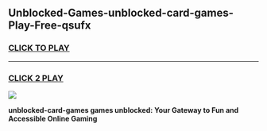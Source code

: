 
## Unblocked-Games-unblocked-card-games-Play-Free-qsufx
<h3>
<a href="https://premium76.site?title=unblocked-card-games&ref=20A">CLICK TO PLAY</a></h3>
<hr>

<h3>
<a href="https://premium76.site?title=unblocked-card-games&ref=20A">CLICK 2 PLAY</a>
  
</h3>

<a href="https://premium76.site?title=unblocked-card-games&ref=20A"><img src="https://clearcache.store/games.png"></a>


**unblocked-card-games games unblocked: Your Gateway to Fun and Accessible Online Gaming**
